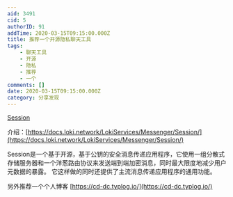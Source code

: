 ```yaml
---
aid: 3491
cid: 5
authorID: 91
addTime: 2020-03-15T09:15:00.000Z
title: 推荐一个开源隐私聊天工具
tags:
    - 聊天工具
    - 开源
    - 隐私
    - 推荐
    - 一个
comments: []
date: 2020-03-15T09:15:00.000Z
category: 分享发现
---
```


[Session](https://github.com/loki-project/session-desktop)

介绍：[https://docs.loki.network/LokiServices/Messenger/Session/](https://docs.loki.network/LokiServices/Messenger/Session/)

Session是一个基于开源，基于公钥的安全消息传递应用程序，它使用一组分散式存储服务器和一个洋葱路由协议来发送端到端加密消息，同时最大限度地减少用户元数据的暴露。 它这样做的同时还提供了主流消息传递应用程序的通用功能。

另外推荐一个个人博客 [https://cd-dc.typlog.io/](https://cd-dc.typlog.io/)
